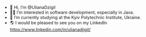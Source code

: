 - 👋 Hi, I’m @UlianaDzigil
- 👩‍💻 I’m interested in software development, especially in Java.
- 🌱 I’m currently studying at the Kyiv Polytechnic Institute, Ukraine.
- 🌎 I would be pleased to see you on my LinkedIn 
 https://www.linkedin.com/in/ulianadjigil/

<!---
UlianaDzigil/UlianaDzigil is a ✨ special ✨ repository because its `README.md` (this file) appears on your GitHub profile.
You can click the Preview link to take a look at your changes.
--->
